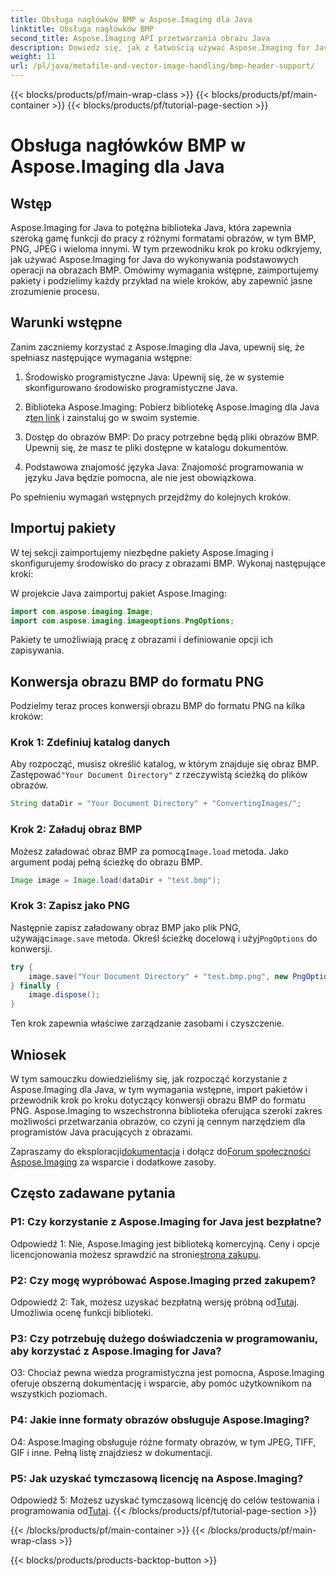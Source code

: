 ```yaml
---
title: Obsługa nagłówków BMP w Aspose.Imaging dla Java
linktitle: Obsługa nagłówków BMP
second_title: Aspose.Imaging API przetwarzania obrazu Java
description: Dowiedz się, jak z łatwością używać Aspose.Imaging for Java do nagłówka BMP. Krok po kroku importuj pakiety, ładuj obrazy i zapisuj w różnych formatach.
weight: 11
url: /pl/java/metafile-and-vector-image-handling/bmp-header-support/
---
```


{{< blocks/products/pf/main-wrap-class >}}
{{< blocks/products/pf/main-container >}}
{{< blocks/products/pf/tutorial-page-section >}}

# Obsługa nagłówków BMP w Aspose.Imaging dla Java

## Wstęp

Aspose.Imaging for Java to potężna biblioteka Java, która zapewnia szeroką gamę funkcji do pracy z różnymi formatami obrazów, w tym BMP, PNG, JPEG i wieloma innymi. W tym przewodniku krok po kroku odkryjemy, jak używać Aspose.Imaging for Java do wykonywania podstawowych operacji na obrazach BMP. Omówimy wymagania wstępne, zaimportujemy pakiety i podzielimy każdy przykład na wiele kroków, aby zapewnić jasne zrozumienie procesu.

## Warunki wstępne

Zanim zaczniemy korzystać z Aspose.Imaging dla Java, upewnij się, że spełniasz następujące wymagania wstępne:

1. Środowisko programistyczne Java: Upewnij się, że w systemie skonfigurowano środowisko programistyczne Java.

2.  Biblioteka Aspose.Imaging: Pobierz bibliotekę Aspose.Imaging dla Java z[ten link](https://releases.aspose.com/imaging/java/) i zainstaluj go w swoim systemie.

3. Dostęp do obrazów BMP: Do pracy potrzebne będą pliki obrazów BMP. Upewnij się, że masz te pliki dostępne w katalogu dokumentów.

4. Podstawowa znajomość języka Java: Znajomość programowania w języku Java będzie pomocna, ale nie jest obowiązkowa.

Po spełnieniu wymagań wstępnych przejdźmy do kolejnych kroków.

## Importuj pakiety

W tej sekcji zaimportujemy niezbędne pakiety Aspose.Imaging i skonfigurujemy środowisko do pracy z obrazami BMP. Wykonaj następujące kroki:

W projekcie Java zaimportuj pakiet Aspose.Imaging:

```java
import com.aspose.imaging.Image;
import com.aspose.imaging.imageoptions.PngOptions;
```

Pakiety te umożliwiają pracę z obrazami i definiowanie opcji ich zapisywania.

## Konwersja obrazu BMP do formatu PNG

Podzielmy teraz proces konwersji obrazu BMP do formatu PNG na kilka kroków:

### Krok 1: Zdefiniuj katalog danych

 Aby rozpocząć, musisz określić katalog, w którym znajduje się obraz BMP. Zastępować`"Your Document Directory"` z rzeczywistą ścieżką do plików obrazów.

```java
String dataDir = "Your Document Directory" + "ConvertingImages/";
```

### Krok 2: Załaduj obraz BMP

Możesz załadować obraz BMP za pomocą`Image.load` metoda. Jako argument podaj pełną ścieżkę do obrazu BMP.

```java
Image image = Image.load(dataDir + "test.bmp");
```

### Krok 3: Zapisz jako PNG

 Następnie zapisz załadowany obraz BMP jako plik PNG, używając`image.save` metoda. Określ ścieżkę docelową i użyj`PngOptions` do konwersji.

```java
try {
    image.save("Your Document Directory" + "test.bmp.png", new PngOptions());
} finally {
    image.dispose();
}
```

Ten krok zapewnia właściwe zarządzanie zasobami i czyszczenie.

## Wniosek

W tym samouczku dowiedzieliśmy się, jak rozpocząć korzystanie z Aspose.Imaging dla Java, w tym wymagania wstępne, import pakietów i przewodnik krok po kroku dotyczący konwersji obrazu BMP do formatu PNG. Aspose.Imaging to wszechstronna biblioteka oferująca szeroki zakres możliwości przetwarzania obrazów, co czyni ją cennym narzędziem dla programistów Java pracujących z obrazami.

 Zapraszamy do eksploracji[dokumentacja](https://reference.aspose.com/imaging/java/) i dołącz do[Forum społeczności Aspose.Imaging](https://forum.aspose.com/) za wsparcie i dodatkowe zasoby.

## Często zadawane pytania

### P1: Czy korzystanie z Aspose.Imaging for Java jest bezpłatne?

 Odpowiedź 1: Nie, Aspose.Imaging jest biblioteką komercyjną. Ceny i opcje licencjonowania możesz sprawdzić na stronie[strona zakupu](https://purchase.aspose.com/buy).

### P2: Czy mogę wypróbować Aspose.Imaging przed zakupem?

Odpowiedź 2: Tak, możesz uzyskać bezpłatną wersję próbną od[Tutaj](https://releases.aspose.com/). Umożliwia ocenę funkcji biblioteki.

### P3: Czy potrzebuję dużego doświadczenia w programowaniu, aby korzystać z Aspose.Imaging for Java?

O3: Chociaż pewna wiedza programistyczna jest pomocna, Aspose.Imaging oferuje obszerną dokumentację i wsparcie, aby pomóc użytkownikom na wszystkich poziomach.

### P4: Jakie inne formaty obrazów obsługuje Aspose.Imaging?

O4: Aspose.Imaging obsługuje różne formaty obrazów, w tym JPEG, TIFF, GIF i inne. Pełną listę znajdziesz w dokumentacji.

### P5: Jak uzyskać tymczasową licencję na Aspose.Imaging?

 Odpowiedź 5: Możesz uzyskać tymczasową licencję do celów testowania i programowania od[Tutaj](https://purchase.aspose.com/temporary-license/).
{{< /blocks/products/pf/tutorial-page-section >}}

{{< /blocks/products/pf/main-container >}}
{{< /blocks/products/pf/main-wrap-class >}}

{{< blocks/products/products-backtop-button >}}
